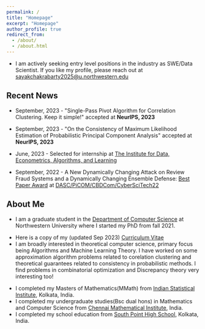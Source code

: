```yaml
---
permalink: /
title: "Homepage"
excerpt: "Homepage"
author_profile: true
redirect_from: 
  - /about/
  - /about.html
---
```


* I am actively seeking entry level positions in the industry as SWE/Data Scientist. If you like my profile, please reach out at sayakchakrabarty2025@u.northwestern.edu

Recent News
------

* September, 2023 - "Single-Pass Pivot Algorithm for Correlation Clustering. Keep it simple!" accepted at **NeurIPS, 2023**

* September, 2023 - "On the Consistency of Maximum Likelihood Estimation of Probabilistic Principal Component Analysis" accepted at **NeurIPS, 2023**

* June, 2023 - Selected for internship at [The Institute for Data, Econometrics, Algorithms, and Learning](https://www.ideal-institute.org/)

* September, 2022 - A New Dynamically Changing Attack on Review Fraud Systems and a Dynamically Changing Ensemble Defense: [Best Paper Award](https://drive.google.com/file/d/1CcPke3MNfNuAbr2ZxwhWI8w_0YWHitQF/view?usp=sharing) at [DASC/PiCOM/CBDCom/CyberSciTech22](http://cyber-science.org/2022/cbdcom/)


About Me
------

* I am a graduate student in the [Department of Computer Science](https://www.mccormick.northwestern.edu/computer-science/) at Northwestern University where I started my PhD from fall 2021. 
<!-- * I work in Computer Science and my office is on the third floor of [Seeley G. Mudd building](https://www.library.northwestern.edu/libraries-collections/mudd-library/). Currently I work with [Prof. Konstantin Makarychev](https://konstantin.makarychev.net/).  and here is my [DBLP](https://dblp.org/pid/336/3841.html) profile. -->
* Here is a copy of my (updated Sep 2023) [Curriculum Vitae](https://hellokayas.github.io/files/Resume_Ind_.pdf)
* I am broadly interested in theoretical computer science, primary focus being Algorithms and Machine Learning Theory. I have worked on some approximation algorithm problems related to corelation clustering and theoretical guarantees related to consistency in probabilistic methods. I find problems in combinatorial optimization and Discrepancy theory very interesting too!
<!-- * I have completed my PhD(also Masters in CS) course requirements in Fall 2022 and was awarded the Masters degree. I have not completed my PhD qualification exam yet. -->
* I completed my Masters of Mathematics(MMath) from [Indian Statistical Institute](https://www.isical.ac.in/content/statistics-mathematics), Kolkata, India.
* I completed my undergraduate studies(Bsc dual hons) in Mathematics and Computer Science from [Chennai Mathematical Institute](https://www.cmi.ac.in/), India.
* I completed my school education from [South Point High School](https://www.southpoint.edu.in/), Kolkata, India.

